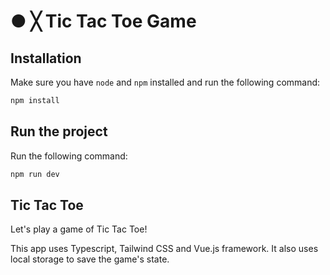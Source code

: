 # **● ╳ Tic Tac Toe Game**

## **Installation**

Make sure you have `node` and `npm` installed and run the following command:

```bash
npm install
```

## **Run the project**

Run the following command:

```bash
npm run dev
```

## **Tic Tac Toe**

Let's play a game of Tic Tac Toe!

This app uses Typescript, Tailwind CSS and Vue.js framework. It also uses local storage to save the game's state.
